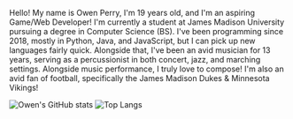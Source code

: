 Hello! My name is Owen Perry, I'm 19 years old, and I'm an aspiring Game/Web Developer! I'm currently a student at James Madison University pursuing a degree in Computer Science (BS). I've been programming since 2018, mostly in Python, Java, and JavaScript, but I can pick up new languages fairly quick. Alongside that, I've been an avid musician for 13 years, serving as a percussionist in both concert, jazz, and marching settings. Alongside music performance, I truly love to compose! I'm also an avid fan of football, specifically the James Madison Dukes & Minnesota Vikings!

![Owen's GitHub stats](https://github-readme-stats.vercel.app/api?username=frN0va&theme=aura&show_icons=true) 
![Top Langs](https://github-readme-stats-phi-swart-79.vercel.app/api/top-langs/?username=frN0va&langs_count=8&layout=compact&theme=aura)
